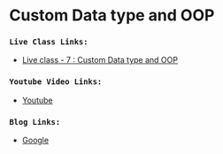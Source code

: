 # Custom Data type and OOP

### `Live Class Links:`
* [Live class - 7 : Custom Data type and OOP](https://drive.google.com/file/d/1sznTq-xhl4nT1ESSMWSTKsbMGVX4LHps/view?usp=drive_link)

### `Youtube Video Links:`
* [Youtube](www.youtube.com)

### `Blog Links:`
* [Google](www.google.com)



